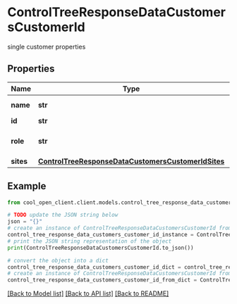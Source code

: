 # ControlTreeResponseDataCustomersCustomerId

single customer properties

## Properties

Name | Type | Description | Notes
------------ | ------------- | ------------- | -------------
**name** | **str** | customer name | [optional] 
**id** | **str** | customer id | [optional] 
**role** | **str** | user role for this customer | [optional] 
**sites** | [**ControlTreeResponseDataCustomersCustomerIdSites**](ControlTreeResponseDataCustomersCustomerIdSites.md) |  | [optional] 

## Example

```python
from cool_open_client.client.models.control_tree_response_data_customers_customer_id import ControlTreeResponseDataCustomersCustomerId

# TODO update the JSON string below
json = "{}"
# create an instance of ControlTreeResponseDataCustomersCustomerId from a JSON string
control_tree_response_data_customers_customer_id_instance = ControlTreeResponseDataCustomersCustomerId.from_json(json)
# print the JSON string representation of the object
print(ControlTreeResponseDataCustomersCustomerId.to_json())

# convert the object into a dict
control_tree_response_data_customers_customer_id_dict = control_tree_response_data_customers_customer_id_instance.to_dict()
# create an instance of ControlTreeResponseDataCustomersCustomerId from a dict
control_tree_response_data_customers_customer_id_from_dict = ControlTreeResponseDataCustomersCustomerId.from_dict(control_tree_response_data_customers_customer_id_dict)
```
[[Back to Model list]](../README.md#documentation-for-models) [[Back to API list]](../README.md#documentation-for-api-endpoints) [[Back to README]](../README.md)



